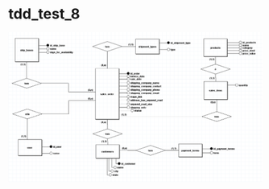 # tdd_test_8
![Modelagem Conceitual](https://github.com/e-leite/assets_and_documents/blob/main/Modelagem_Conceitual_Sales_Form_Sender.png)

